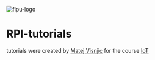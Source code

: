 ![fipu-logo](https://fipu.unipu.hr/_pub/themes_static/unipu2020/fipu/icons/fipu_hr.png)

# RPI-tutorials

tutorials were created by [Matej Visnjic](https://github.com/mvisnjic) for the course [IoT](https://fipu.unipu.hr/fipu/predmet/intstv_a)



